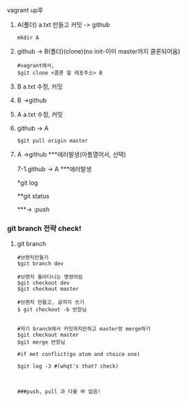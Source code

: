 vagrant up후 

1. A(폴더) a.txt 만들고 커밋 -> github

   ```console
   mkdir A
   ```

   

2. github -> B(폴더)(clone)(no init-이미 master까지 클론되어옴)

   ```console
   #vagrant에서,
   $git clone <클론 할 레포주소> B 
   ```

   

3. B a.txt 수정, 커밋

4. B ->github

5. A a.txt 수정, 커밋

6. github -> A 

   ```console
   $git pull origin master
   ```

7. A ->github  ***에러발생(아톰열어서, 선택)

   7-1.github -> A ***에러발생

   *git log

   **git status

   ***-> :push

### git branch 전략 check!



1. git branch

   ```console
   #브랜치만들기
   $git branch dev
   
   #브랜치 돌아다니는 명령어임
   $git checkout dev 
   $git checkout master
   
   #브랜치 만들고, 글까지 쓰기
   $ git checkout -b 반장님
   
   
   #자기 branch에서 커밋까지만하고 master랑 merge하기 
   $git checkout master
   $git merge 반장님
   
   #if met conflict(go atom and choice one)
   
   $git log -3 #(whqt's that? check)
   
   
   
   ###push, pull 과 다를 바 없음!
   ```

   





